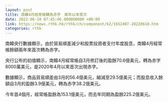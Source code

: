 ```yaml
---
layout: post
title: 南韓4月經常帳轉為赤字　兩年以來首次
date: 2022-06-10 07:45:06.000000000 +08:00
link: https://news.rthk.hk/rthk/ch/component/k2/1652407-20220610.htm
categories: rthk
---
```


南韓央行數據顯示，由於貿易順差減少和股票投資者支付年度股息，南韓4月經常帳餘額兩年來首次轉為赤字。

央行公布的初值顯示，南韓4月經常帳自3月修訂後的盈餘70.6億美元，轉為赤字8000萬美元，是2020年4月以來首次出現赤字。

數據顯示，商品貿易順差由3月的56.4億美元，縮減至29.5億美元；而股息收入餘額自3月的盈餘3.9億美元，轉為赤字38.2億美元。

今年首4個月，經常帳盈餘為153.1億美元，而去年同期為盈餘225.2億美元。
